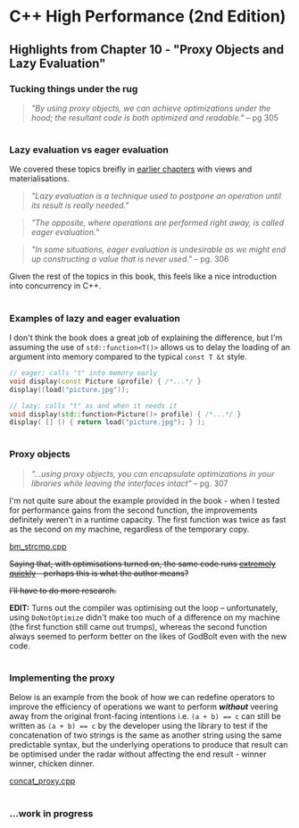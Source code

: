 # C++ High Performance (2nd Edition)

## Highlights from Chapter 10 - "Proxy Objects and Lazy Evaluation"

### Tucking things under the rug
> _"By using proxy objects, we can achieve optimizations under the hood; the resultant code is both optimized and readable."_ – pg 305

#
### Lazy evaluation vs eager evaluation
We covered these topics breifly in [earlier chapters](../Chapter%2006%20-%20Ranges%20and%20Views/README.md#stdviews-are-lazy-evaluated) with views and materialisations.

> _"Lazy evaluation is a technique used to postpone an operation until its result is really needed."_

> _"The opposite, where operations are performed right away, is called eager evaluation."_

> _"In some situations, eager evaluation is undesirable as we might end up constructing a value that is never used."_ – pg. 306

Given the rest of the topics in this book, this feels like a nice introduction into concurrency in C++.

#
### Examples of lazy and eager evaluation
I don't think the book does a great job of explaining the difference, but I'm assuming the use of `std::function<T()>` allows us to delay the loading of an argument into memory compared to the typical `const T &t` style.
```cpp
// eager: calls "t" into memory early
void display(const Picture &profile) { /*...*/ }
display((load("picture.jpg"));
```
```cpp
// lazy: calls "t" as and when it needs it
void display(std::function<Picture()> profile) { /*...*/ }
display( [] () { return load("picture.jpg"); } );
```
#
### Proxy objects
> _"...using proxy objects, you can encapsulate optimizations in your libraries while leaving the interfaces intact"_ – pg. 307

I'm not quite sure about the example provided in the book - when I tested for performance gains from the second function, the improvements definitely weren't in a runtime capacity. The first function was twice as fast as the second on my machine, regardless of the temporary copy.

[bm_strcmp.cpp](bm_strcmp.cpp)

~~Saying that, with optimisations turned on, the same code runs [extremely quickly](https://godbolt.org/z/Ms767n1T3) - perhaps this is what the author means?~~

~~I'll have to do more research.~~

__EDIT:__ Turns out the compiler was optimising out the loop – unfortunately, using `DoNotOptimize` didn't make too much of a difference on my machine (the first function still came out trumps), whereas the second function always seemed to perform better on the likes of GodBolt even with the new code.

#
### Implementing the proxy
Below is an example from the book of how we can redefine operators to improve the efficiency of operations we want to perform __*without*__ veering away from the original front-facing intentions i.e. `(a + b) == c` can still be written as `(a + b) == c` by the developer using the library to test if the concatenation of two strings is the same as another string using the same predictable syntax, but the underlying operations to produce that result can be optimised under the radar without affecting the end result - winner winner, chicken dinner.

[concat_proxy.cpp](concat_proxy.cpp)

#
### ...work in progress
